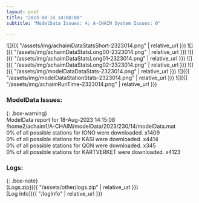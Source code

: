 ```yaml
---
layout: post
title: "2023-08-18 14:00:00"
subtitle: "ModelData Issues: 4; A-CHAIM System Issues: 0"

---
```


![]({{ "/assets/img/achaimDataStatsShort-2323014.png" | relative_url }})
![]({{ "/assets/img/achaimDataStatsLong00-2323014.png" | relative_url }})
![]({{ "/assets/img/achaimDataStatsLong01-2323014.png" | relative_url }})
![]({{ "/assets/img/achaimDataStatsLong02-2323014.png" | relative_url }})
![]({{ "/assets/img/modelDataDataStats-2323014.png" | relative_url }})
![]({{ "/assets/img/modelDataStationStats-2323014.png" | relative_url }})
![]({{ "/assets/img/achaimRunTime-2323014.png" | relative_url }})


### ModelData Issues:  
  
{: .box-warning}  
 ModelData report for 18-Aug-2023 14:15:08   
 /home2/achaim1/A-CHAIM/modelData/2023/230/14/modelData.mat   
 0% of all possible stations for IONO were downloaded. x1409   
 0% of all possible stations for KASI were downloaded. x4414   
 0% of all possible stations for QGN were downloaded. x345   
 0% of all possible stations for KARTVERKET were downloaded. x4123   
  


### Logs:  
  
{: .box-note}  
[Logs.zip]({{ "/assets/other/logs.zip" | relative_url }})  
[Log Info]({{ "/logInfo" | relative_url }})  
